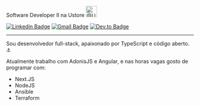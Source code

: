 Software Developer II na Ustore <a href="https://www.linkedin.com/company/ustore"><img title="Ustore" alt="@Ustore" src="https://ustore.com.br/brand/assets/simbolo.png" width="30" /></a>

[![Linkedin Badge](https://img.shields.io/badge/Marcilio%20Santos-6633cc?style=flat-square&logo=linkedin&logoColor=white&color=30313f&link=https%3A%2F%2Fwww.linkedin.com%2Fin%2Fjrsmarcilio)](https://www.linkedin.com/in/jrsmarcilio/) 
[![Gmail Badge](https://img.shields.io/badge/jrsmarcilio%40gmail.com-6633cc?style=flat-square&logo=gmail&logoColor=white&color=30313f&link=mailto%3Ajrsmarcilio%40gmail.com)](mailto:jrsmarcilio@gmail.com)
[![Dev.to Badge](https://img.shields.io/badge/%40jrsmarcilio-6633cc?style=flat-square&logo=dev.to&logoColor=white&color=30313f&link=https%3A%2F%2Fdev.to%2Fjrsmarcilio%2F)](https://dev.to/jrsmarcilio/)

<hr />

Sou desenvolvedor full-stack, apaixonado por TypeScript e código aberto. :anchor:

Atualmente trabalho com AdonisJS e Angular, e nas horas vagas gosto de programar com:
* Next.JS
* NodeJS
* Ansible
* Terraform
